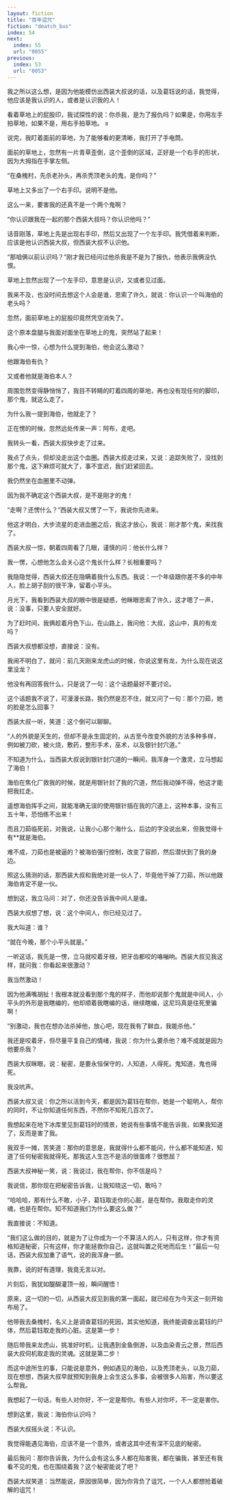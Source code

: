 ```yaml
---
layout: fiction
title: "百年诅咒"
fiction: "deatch_bus"
index: 54
next:
  index: 55
  url: "0055"
previous:
  index: 53
  url: "0053"
---
```

我之所以这么想，是因为他能模仿出西装大叔说的话，以及葛钰说的话，我觉得，他应该是我认识的人，或者是认识我的人！

看着草地上的屁股印，我试探性的说：你杀我，是为了报仇吗？如果是，你用左手拍草地，如果不是，用右手拍草地。 ≥

说完，我盯着面前的草地，为了能够看的更清晰，我打开了手电筒。

面前的草地上，忽然有一片青草歪倒，这个歪倒的区域，正好是一个右手的形状，因为大拇指在手掌左侧。

“在桑槐村，先杀老孙头，再杀秃顶老头的鬼，是你吗？”

草地上又多出了一个右手印。说明不是他。

这么一来，要害我的还真不是一个两个鬼啊？

“你认识跟我在一起的那个西装大叔吗？你认识他吗？”

话音刚落，草地上先是出现右手印，然后又出现了一个左手印。我凭借着来判断，应该是他认识西装大叔，但西装大叔不认识他。

“那咱俩以前认识吗？”刚才我已经问过他杀我是不是为了报仇，他表示我俩没仇恨。

草地上忽然出现了一个左手印，意思是认识，又或者见过面。

我来不及，也没时间去想这个人会是谁，思索了许久，就说：你认识一个叫海伯的老头吗？

忽然，面前草地上的屁股印竟然凭空消失了。

这个原本盘腿与我面对面坐在草地上的鬼，突然站了起来！

我心中一惊，心想为什么提到海伯，他会这么激动？

他跟海伯有仇？

又或者他就是海伯本人？

周围忽然变得静悄悄了，我目不转睛的盯着四周的草地，再也没有现任何的脚印，那个鬼，就这么走了。

为什么我一提到海伯，他就走了？

正在愣的时候，忽然远处传来一声：阿布，走吧。

我转头一看，西装大叔快步走了过来。

我点了点头，但却没走出这个血圈。西装大叔走过来，又说：追踪失败了，没找到那个鬼，这下麻烦可就大了，事不宜迟，我们赶紧回去。

我仍然坐在血圈里不动弹。

因为我不确定这个西装大叔，是不是刚才的鬼！

“走啊？还愣什么？”西装大叔又愣了一下，我说你先进来。

他这才明白，大步流星的走进血圈之后，我这才放心，我说：刚才那个鬼，来找我了。

西装大叔一惊，朝着四周看了几眼，谨慎的问：他长什么样？

我一愣，心想他怎么会关心这个鬼长什么样？长相重要吗？

我隐隐觉得，西装大叔还在隐瞒着我什么东西。我说：一个年级跟你差不多的中年人，脸上胡子刮的很干净，留着小平头。

月光下，我看到西装大叔的眼中很是疑惑，他眯眼思索了许久，这才嗯了一声，说：没事，只要人安全就好。

为了赶时间，我俩趁着月色下山，在山路上，我问他：大叔，这山中，真的有龙吗？

西装大叔想都没想，直接说：没有。

我闹不明白了，就问：前几天刚来龙虎山的时候，你说这里有龙，为什么现在说这里没龙？

他没有再回答我什么，只是说了一句：这个话题最好不要讨论。

这个话题我不说了，可漫漫长路，我仍然是忍不住，就又问了一句：那个刀茹，她的脸是怎么回事？

西装大叔一听，笑道：这个倒可以聊聊。

“人的外貌是天生的，但却不是永生固定的，从古至今改变外貌的方法多种多样，例如被刀砍，被火烧，敷药，整形手术，巫术，以及银针封穴道。”

不知道为什么，当西装大叔说到银针封穴道的一瞬间，我浑身一个激灵，立马想起了海伯！

海伯在焦化厂救我的时候，就是用银针封了我的穴道，然后我动弹不得，他这才能把我扛走。

遥想海伯挥手之间，就能准确无误的使用银针插在我的穴道上，这种本事，没有三五十年，恐怕练不出来！

而且刀茹临死前，对我说，让我小心那个海什么，后边的字没说出来，但我觉得十有**就是海伯。

难不成，刀茹也是被逼的？被海伯强行控制，改变了容颜，然后潜伏到了我的身边。

照这么猜测的话，那西装大叔和我绝对是一伙人了，毕竟他干掉了刀茹，所以他跟海伯肯定不是一伙。

想到这，我立马问：对了，你还没告诉我中间人是谁。

西装大叔想了想，说：这个中间人，你已经见过了。

我大叫道：谁？

“就在今晚，那个小平头就是。”

一听这话，我先是一愣，立马就咬着牙根，把牙齿都咬的咯嘣响。西装大叔见我这样，就问我：你看起来很激动？

我当然激动！

因为他满嘴胡扯！我根本就没看到那个鬼的样子，而他却说那个鬼就是中间人，小平头的外形是我瞎编的，他却顺着我瞎编的话，继续瞎编，这尼玛真是往死里骗啊！

“别激动，我也在想办法杀掉他，放心吧，现在我有了鲜血，我能杀他。”

我还是咬着牙，但尽量平复自己的情绪，我说：你为什么要杀他？难不成就是因为他要杀我？

西装大叔眯眼，说：秘密，是要永恒保守的，人知道，人得死。鬼知道，鬼也得死。

我没吭声。

西装大叔又说：你之所以活到今天，都是因为葛钰在帮你，她是一个聪明人，帮你的同时，不让你知道任何东西，不然你不知死几百次了。

我想起来在地下冰库里见到葛钰时的情景，她说有些事情不能告诉我，如果我知道了，反而是害了我。

我双手一摊，苦笑道：那你的意思是，我就得什么都不能问，什么都不能知道，知道了任何秘密我就得死。那我这人生岂不是活的很蛋疼？很憋屈？

西装大叔神秘一笑，说：我说过，我在帮你，你不信是吗？

我说信，那你现在把秘密告诉我，让我知晓这一切，敢吗？

“哈哈哈，那有什么不敢，小子，葛钰取走你的心脏，是在帮你。我取走你的灵魂，也是在帮你。知不知道我们为什么要这么做？”

我直接说：不知道。

“我们这么做的目的，就是为了让你成为一个不算活人的人，只有这样，你才有资格知道秘密，只有这样，你才能拯救你自己，这就叫置之死地而后生！”最后一句话，西装大叔加重了语气，说的我浑身一颤。

我靠，说的好有道理，我竟无言以对。

片刻后，我犹如醍醐灌顶一般，瞬间醒悟！

原来，这一切的一切，从西装大叔见到我的第一面起，就已经在为今天这一刻开始布局了。

他带我去桑槐村，名义上是调查葛钰的死因，其实他知道，我终能调查出葛钰的尸体，然后葛钰取走我的心脏。这是第一步！

随后带我来龙虎山，挑准好时机，让我遇到金鱼倒游，以及血染青云之景，然后西装大叔伺机取走我的灵魂。这就是第二步！

而这中途所生的事，只能说是意外，例如遇见的海伯，以及秃顶老头，以及刀茹，现在想想，西装大叔早就预知到我身上会生这么多事，会被很多人陷害，所以要这么帮我。

我想起了一句话，有些人对你好，不一定是帮你。有些人对你坏，不一定是害你。

想到这里，我说：海伯你认识吗？

西装大叔摇头说：不认识。

我觉得能遇见海伯，应该不是一个意外，或者这其中还有深不见底的秘密。

最后我问：那你告诉我，为什么会有这么多人都在陷害我，都在骗我，甚至还有我看不见的鬼，也在围绕着我？这个秘密能说了吧？

西装大叔笑道：当然能说，原因很简单，因为你背负了诅咒，一个人人都想抢着破解的诅咒！
